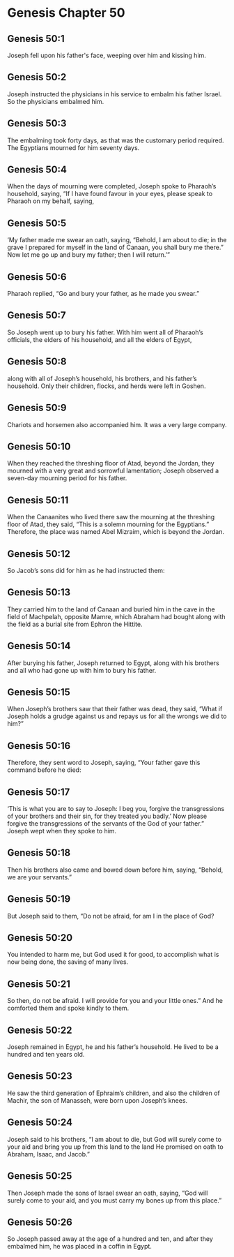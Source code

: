 # Genesis Chapter 50

## Genesis 50:1
Joseph fell upon his father's face, weeping over him and kissing him.

## Genesis 50:2
Joseph instructed the physicians in his service to embalm his father Israel. So the physicians embalmed him.

## Genesis 50:3
The embalming took forty days, as that was the customary period required. The Egyptians mourned for him seventy days.

## Genesis 50:4
When the days of mourning were completed, Joseph spoke to Pharaoh’s household, saying, “If I have found favour in your eyes, please speak to Pharaoh on my behalf, saying,

## Genesis 50:5
‘My father made me swear an oath, saying, “Behold, I am about to die; in the grave I prepared for myself in the land of Canaan, you shall bury me there.” Now let me go up and bury my father; then I will return.’”

## Genesis 50:6
Pharaoh replied, “Go and bury your father, as he made you swear.”

## Genesis 50:7
So Joseph went up to bury his father. With him went all of Pharaoh’s officials, the elders of his household, and all the elders of Egypt,

## Genesis 50:8
along with all of Joseph’s household, his brothers, and his father’s household. Only their children, flocks, and herds were left in Goshen.

## Genesis 50:9
Chariots and horsemen also accompanied him. It was a very large company.

## Genesis 50:10
When they reached the threshing floor of Atad, beyond the Jordan, they mourned with a very great and sorrowful lamentation; Joseph observed a seven-day mourning period for his father.

## Genesis 50:11
When the Canaanites who lived there saw the mourning at the threshing floor of Atad, they said, “This is a solemn mourning for the Egyptians.” Therefore, the place was named Abel Mizraim, which is beyond the Jordan.

## Genesis 50:12
So Jacob’s sons did for him as he had instructed them:

## Genesis 50:13
They carried him to the land of Canaan and buried him in the cave in the field of Machpelah, opposite Mamre, which Abraham had bought along with the field as a burial site from Ephron the Hittite.

## Genesis 50:14
After burying his father, Joseph returned to Egypt, along with his brothers and all who had gone up with him to bury his father.

## Genesis 50:15
When Joseph’s brothers saw that their father was dead, they said, “What if Joseph holds a grudge against us and repays us for all the wrongs we did to him?”

## Genesis 50:16
Therefore, they sent word to Joseph, saying, “Your father gave this command before he died:

## Genesis 50:17
‘This is what you are to say to Joseph: I beg you, forgive the transgressions of your brothers and their sin, for they treated you badly.’ Now please forgive the transgressions of the servants of the God of your father.” Joseph wept when they spoke to him.

## Genesis 50:18
Then his brothers also came and bowed down before him, saying, “Behold, we are your servants.”

## Genesis 50:19
But Joseph said to them, “Do not be afraid, for am I in the place of God?

## Genesis 50:20
You intended to harm me, but God used it for good, to accomplish what is now being done, the saving of many lives.

## Genesis 50:21
So then, do not be afraid. I will provide for you and your little ones.” And he comforted them and spoke kindly to them.

## Genesis 50:22
Joseph remained in Egypt, he and his father’s household. He lived to be a hundred and ten years old.

## Genesis 50:23
He saw the third generation of Ephraim’s children, and also the children of Machir, the son of Manasseh, were born upon Joseph’s knees.

## Genesis 50:24
Joseph said to his brothers, “I am about to die, but God will surely come to your aid and bring you up from this land to the land He promised on oath to Abraham, Isaac, and Jacob.”

## Genesis 50:25
Then Joseph made the sons of Israel swear an oath, saying, “God will surely come to your aid, and you must carry my bones up from this place.”

## Genesis 50:26
So Joseph passed away at the age of a hundred and ten, and after they embalmed him, he was placed in a coffin in Egypt.
